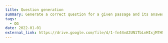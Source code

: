 ```yaml
---
title: Question generation
summary: Generate a correct question for a given passage and its answer.
tags:
  - QG
date: 2022-01-01
external_link: https://drive.google.com/file/d/1-fn44vA2UN1TbLnHIxjM7HSd4yveu9Of/view?usp=sharing
---
```

